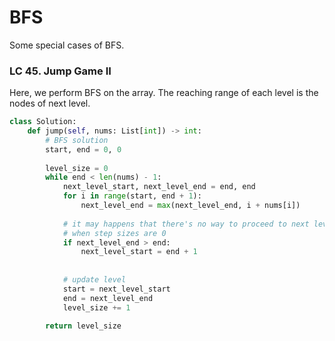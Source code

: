 # BFS
Some special cases of BFS.

### LC 45. Jump Game II
Here, we perform BFS on the array. The reaching range of each level is the nodes of next level.
```python
class Solution:
    def jump(self, nums: List[int]) -> int:
        # BFS solution
        start, end = 0, 0
        
        level_size = 0
        while end < len(nums) - 1:
            next_level_start, next_level_end = end, end
            for i in range(start, end + 1):
                next_level_end = max(next_level_end, i + nums[i])
            
            # it may happens that there's no way to proceed to next level 
            # when step sizes are 0
            if next_level_end > end:
                next_level_start = end + 1
                
            
            # update level
            start = next_level_start
            end = next_level_end
            level_size += 1
            
        return level_size
```
